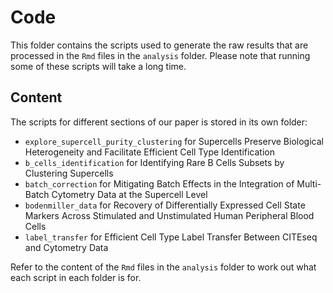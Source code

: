# Code

This folder contains the scripts used to generate the raw results that are
processed in the `Rmd` files in the `analysis` folder.
Please note that running some of these scripts will take a long time. 

## Content

The scripts for different sections of our paper is stored in its own folder:

* `explore_supercell_purity_clustering` for 
Supercells Preserve Biological Heterogeneity and Facilitate Efficient Cell Type Identification
* `b_cells_identification` for Identifying Rare B Cells Subsets by Clustering Supercells
* `batch_correction` for Mitigating Batch Effects in the Integration of Multi-Batch Cytometry Data at the Supercell Level
* `bodenmiller_data` for Recovery of Differentially Expressed Cell State Markers Across Stimulated and Unstimulated Human Peripheral Blood Cells
* `label_transfer` for Efficient Cell Type Label Transfer Between CITEseq and Cytometry Data

Refer to the content of the `Rmd` files in the `analysis` folder to work out
what each script in each folder is for.
